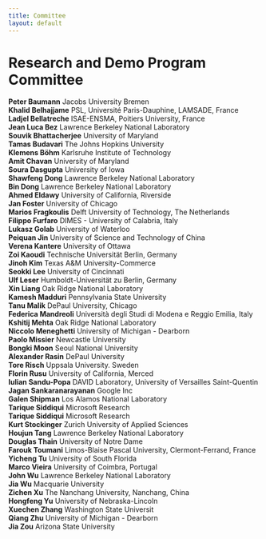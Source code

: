 ```yaml
---
title: Committee
layout: default
---
```


# Research and Demo Program Committee
**Peter Baumann** Jacobs University Bremen<br>
**Khalid Belhajjame** PSL, Université Paris-Dauphine, LAMSADE, France<br>
**Ladjel Bellatreche** ISAE-ENSMA, Poitiers University, France<br>
**Jean Luca Bez** Lawrence Berkeley National Laboratory<br>
**Souvik Bhattacherjee** University of Maryland<br>
**Tamas Budavari** The Johns Hopkins University<br>
**Klemens Böhm** Karlsruhe Institute of Technology<br>
**Amit Chavan** University of Maryland<br>
**Soura Dasgupta** University of Iowa<br>
**Shawfeng Dong** Lawrence Berkeley National Laboratory<br>
**Bin Dong** Lawrence Berkeley National Laboratory<br>
**Ahmed Eldawy** University of California, Riverside<br>
**Jan Foster** University of Chicago<br>
**Marios Fragkoulis** Delft University of Technology, The Netherlands<br>
**Filippo Furfaro** DIMES - University of Calabria, Italy<br>
**Lukasz Golab** University of Waterloo<br>
**Peiquan Jin** University of Science and Technology of China<br>
**Verena Kantere** University of Ottawa<br>
**Zoi Kaoudi** Technische Universität Berlin, Germany<br>
**Jinoh Kim** Texas A&M University-Commerce<br>
**Seokki Lee** University of Cincinnati<br>
**Ulf Leser** Humboldt-Universität zu Berlin, Germany<br>
**Xin Liang** Oak Ridge National Laboratory<br>
**Kamesh Madduri** Pennsylvania State University<br>
**Tanu Malik** DePaul University, Chicago<br>
**Federica Mandreoli** Università degli Studi di Modena e Reggio Emilia, Italy<br>
**Kshitij Mehta** Oak Ridge National Laboratory<br>
**Niccolo Meneghetti** University of Michigan - Dearborn<br>
**Paolo Missier** Newcastle University<br>
**Bongki Moon** Seoul National University<br>
**Alexander Rasin** DePaul University<br>
**Tore Risch** Uppsala University. Sweden<br>
**Florin Rusu** University of California, Merced<br>
**Iulian Sandu-Popa** DAVID Laboratory, University of Versailles Saint-Quentin<br>
**Jagan Sankaranarayanan** Google Inc<br>
**Galen Shipman** Los Alamos National Laboratory<br>
**Tarique Siddiqui** Microsoft Research<br>
**Tarique Siddiqui** Microsoft Research<br>
**Kurt Stockinger** Zurich University of Applied Sciences<br>
**Houjun Tang** Lawrence Berkeley National Laboratory<br>
**Douglas Thain** University of Notre Dame<br>
**Farouk Toumani** Limos-Blaise Pascal University, Clermont-Ferrand, France<br>
**Yicheng Tu** University of South Florida<br>
**Marco Vieira** University of Coimbra, Portugal<br>
**John Wu** Lawrence Berkeley National Laboratory<br>
**Jia Wu** Macquarie University<br>
**Zichen Xu** The Nanchang University, Nanchang, China<br>
**Hongfeng Yu** University of Nebraska-Lincoln<br>
**Xuechen Zhang** Washington State Universit<br>
**Qiang Zhu** University of Michigan - Dearborn<br>
**Jia Zou** Arizona State University<br>
